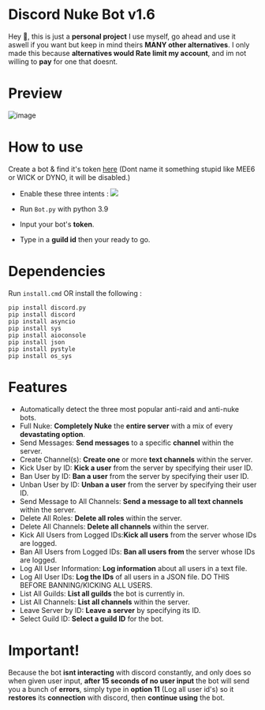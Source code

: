 # Discord Nuke Bot v1.6
Hey 👋, this is just a **personal project** I use myself, go ahead and use it aswell if you want but keep in mind theirs **MANY other alternatives**.
I only made this because **alternatives would Rate limit my account**, and im not willing to **pay** for one that doesnt.

# Preview

![image](https://github.com/user-attachments/assets/aee5aaf5-4199-4596-add0-749a7f2fa642)

# How to use
Create a bot & find it's token [here](https://discord.com/developers/) (Dont name it something stupid like MEE6 or WICK or DYNO, it will be disabled.)

- Enable these three intents :
![](https://i.ibb.co/QKqyndn/image.png)

- Run `Bot.py` with python 3.9
- Input your bot's **token**. 
- Type in a **guild id** then your ready to go.

# Dependencies
 
Run `install.cmd` OR install the following :
```
pip install discord.py
pip install discord
pip install asyncio
pip install sys
pip install aioconsole
pip install json
pip install pystyle
pip install os_sys
```

# Features

-  Automatically detect the three most popular anti-raid and anti-nuke bots.
-  Full Nuke: **Completely Nuke** the **entire server** with a mix of every **devastating option**.
-  Send Messages: **Send messages** to a specific **channel** within the server.
-  Create Channel(s): **Create one** or more **text channels** within the server.
-  Kick User by ID: **Kick a user** from the server by specifying their user ID.
-  Ban User by ID: **Ban a user** from the server by specifying their user ID.
-  Unban User by ID: **Unban a user** from the server by specifying their user ID.
-  Send Message to All Channels: **Send a message to all text channels** within the server.
-  Delete All Roles: **Delete all roles** within the server.
-  Delete All Channels: **Delete all channels** within the server.
-  Kick All Users from Logged IDs:**Kick all users** from the server whose IDs are logged.
-  Ban All Users from Logged IDs: **Ban all users from** the server whose IDs are logged. 
-  Log All User Information: **Log information** about all users in a text file.
-  Log All User IDs: **Log the IDs** of all users in a JSON file. DO THIS BEFORE BANNING/KICKING ALL USERS.
-  List All Guilds: **List all guilds** the bot is currently in.
-  List All Channels: **List all channels** within the server.
-  Leave Server by ID: **Leave a server** by specifying its ID.
-  Select Guild ID: **Select a guild ID** for the bot.

# Important!
Because the bot **isnt interacting** with discord constantly, and only does so when given user input, **after 15 seconds of no user input** the bot will send you a bunch of **errors**, simply type in **option 11** (Log all user id's) so it **restores** its **connection** with discord, then **continue using** the bot.
